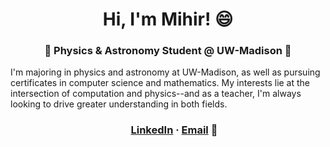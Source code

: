 <h1 align="center"> Hi, I'm Mihir! 😄 </h1>
<h3 align="center"> 🚀 Physics & Astronomy Student @ UW-Madison 🔭 </h3>

I'm majoring in physics and astronomy at UW-Madison, as well as pursuing certificates in computer science and mathematics. My interests lie at the intersection of computation and physics--and as a teacher, I'm always looking to drive greater understanding in both fields.

<h3 align="center">
  <img src="https://upload.wikimedia.org/wikipedia/commons/thumb/c/ca/LinkedIn_logo_initials.png/640px-LinkedIn_logo_initials.png" width="16px" height="16px"></img>
  <a href="https://www.linkedin.com/in/mihirmanna2/">LinkedIn</a> · <a href="mailto:mmanna2@wisc.edu">Email</a>
  💬
</h3>
